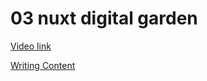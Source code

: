 # 03 nuxt digital garden

[Video link](https://www.egghead.io/lessons/egghead-03-nuxt-digital-garden-7726f1d3?pl=build-a-digital-garden-with-nuxt-and-nuxt-content-module-9b67f0de)

<TimeStamp start="00:05" end="00:15">

[Writing Content](https://content.nuxtjs.org/writing/)

</TimeStamp>